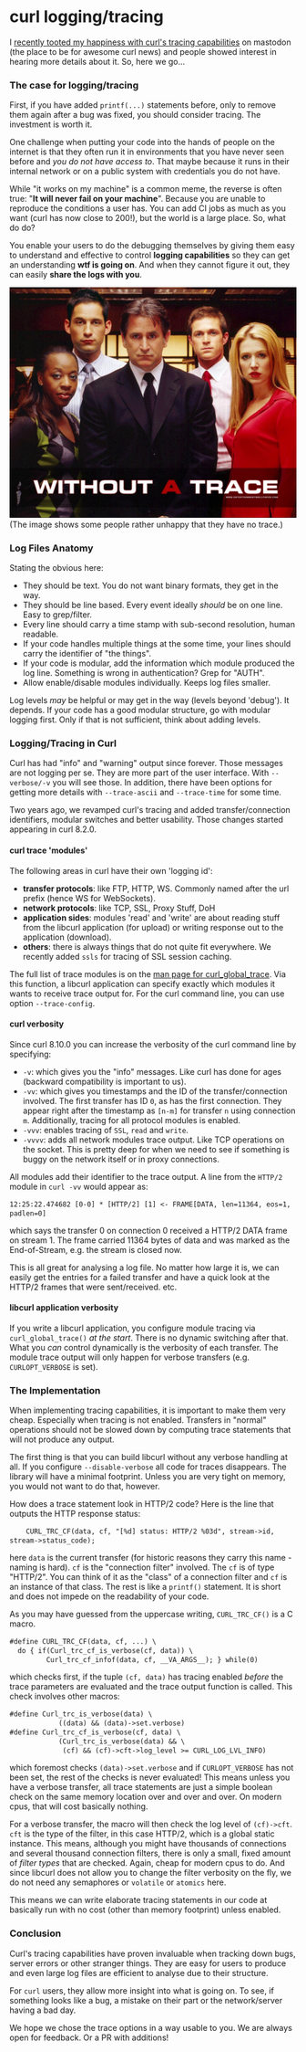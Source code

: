 # curl logging/tracing

I [recently tooted my happiness with curl's tracing capabilities](https://chaos.social/@icing/113798024878201625) on mastodon (the place to be for awesome curl news) and people showed interest in hearing more details about it. So, here we go...

### The case for logging/tracing

First, if you have added `printf(...)` statements before, only to remove them again after a bug was fixed, you should consider tracing. The investment is worth it.

One challenge when putting your code into the hands of people on the internet is that they often run it in environments that you have never seen before and *you do not have access to*. That maybe because it runs in their internal network or on a public system with credentials you do not have.

While "it works on my machine" is a common meme, the reverse is often true: "**It will never fail on your machine**". Because you are unable to reproduce the conditions a user has. You can add CI jobs as much as you want (curl has now close to 200!), but the world is a large place. So, what do do?

You enable your users to do the debugging themselves by giving them easy to understand and effective to control **logging capabilities** so they can get an understanding **wtf is going on**. And when they cannot figure it out, they can easily **share the logs with you**.

![Unhappy People with a Trace](./images/unhappy-without-trace.png)
(The image shows some people rather unhappy that they have no trace.)

### Log Files Anatomy

Stating the obvious here:

* They should be text. You do not want binary formats, they get in the way.
* They should be line based. Every event ideally *should* be on one line. Easy to grep/filter.
* Every line should carry a time stamp with sub-second resolution, human readable.
* If your code handles multiple things at the some time, your lines should carry the identifier of "the things".
* If your code is modular, add the information which module produced the log line. Something is wrong in authentication? Grep for "AUTH".
* Allow enable/disable modules individually. Keeps log files smaller.

Log levels *may* be helpful or may get in the way (levels beyond 'debug'). It depends. If your code has a good modular structure, go with modular logging first. Only if that is not sufficient, think about adding levels.

### Logging/Tracing in Curl

Curl has had "info" and "warning" output since forever. Those messages are not logging per se. They are more part of the user interface. With `--verbose/-v` you will see those. In addition, there have been options for getting more details with `--trace-ascii` and `--trace-time` for some time. 

Two years ago, we revamped curl's tracing and added transfer/connection identifiers, modular switches and better usability. Those changes started appearing in curl 8.2.0.

#### curl trace 'modules'

The following areas in curl have their own 'logging id':

 * **transfer protocols**: like FTP, HTTP, WS. Commonly named after the url prefix (hence WS for WebSockets).
 * **network protocols**: like TCP, SSL, Proxy Stuff, DoH
 * **application sides**: modules 'read' and 'write' are about reading stuff from the libcurl application (for upload) or writing response out to the application (download).
 * **others**: there is always things that do not quite fit everywhere. We recently added `ssls` for tracing of SSL session caching.

The full list of trace modules is on the [man page for curl_global_trace](https://curl.se/libcurl/c/curl_global_trace.html). Via this function, a libcurl application can specify exactly which modules it wants to receive trace output for. For the curl command line, you can use option `--trace-config`.

#### curl verbosity

Since curl 8.10.0 you can increase the verbosity of the curl command line by specifying:

*  `-v`: which gives you the "info" messages. Like curl has done for ages (backward compatibility is important to us).
*  `-vv`: which gives you timestamps and the ID of the transfer/connection involved. The first transfer has ID `0`, as has the first connection. They appear right after the timestamp as `[n-m]` for transfer `n` using connection `m`. Additionally, tracing for all protocol modules is enabled.
*  `-vvv`: enables tracing of `SSL`, `read` and `write`.
*  `-vvvv`: adds all network modules trace output. Like TCP operations on the socket. This is pretty deep for when we need to see if something is buggy on the network itself or in proxy connections.

All modules add their identifier to the trace output. A line from the `HTTP/2` module in `curl -vv` would appear as:

```
12:25:22.474682 [0-0] * [HTTP/2] [1] <- FRAME[DATA, len=11364, eos=1, padlen=0]
```
which says the transfer 0 on connection 0 received a HTTP/2 DATA frame on stream 1. The frame carried 11364 bytes of data and was marked as the End-of-Stream, e.g. the stream is closed now.

This is all great for analysing a log file. No matter how large it is, we can easily get the entries for a failed transfer and have a quick look at the HTTP/2 frames that were sent/received. etc.

#### libcurl application verbosity

If you write a libcurl application, you configure module tracing via `curl_global_trace()` *at the start*. There is no dynamic switching after that. What you *can* control dynamically is the verbosity of each transfer. The module trace output will only happen for verbose transfers (e.g. `CURLOPT_VERBOSE` is set).

### The Implementation

When implementing tracing capabilities, it is important to make them very cheap. Especially when tracing is not enabled. Transfers in "normal" operations should not be slowed down by computing trace statements that will not produce any output.

The first thing is that you can build libcurl without any verbose handling at all. If you configure `--disable-verbose` all code for traces disappears. The library will have a minimal footprint. Unless you are very tight on memory, you would not want to do that, however.

How does a trace statement look in HTTP/2 code? Here is the line that outputs the HTTP response status:

```
    CURL_TRC_CF(data, cf, "[%d] status: HTTP/2 %03d", stream->id, stream->status_code);
```

here `data` is the current transfer (for historic reasons they carry this name - naming is hard). `cf` is the "connection filter" involved. The `cf` is of type "HTTP/2". You can think of it as the "class" of a connection filter and `cf` is an instance of that class. The rest is like a `printf()` statement. It is short and does not impede on the readability of your code.

As you may have guessed from the uppercase writing, `CURL_TRC_CF()` is a C macro.

```
#define CURL_TRC_CF(data, cf, ...) \
  do { if(Curl_trc_cf_is_verbose(cf, data)) \
         Curl_trc_cf_infof(data, cf, __VA_ARGS__); } while(0)
```
which checks first, if the tuple `(cf, data)` has tracing enabled *before* the trace parameters are evaluated and the trace output function is called. This check involves other macros:

```
#define Curl_trc_is_verbose(data) \
            ((data) && (data)->set.verbose)
#define Curl_trc_cf_is_verbose(cf, data) \
            (Curl_trc_is_verbose(data) && \
             (cf) && (cf)->cft->log_level >= CURL_LOG_LVL_INFO)
```
which foremost checks `(data)->set.verbose` and if `CURLOPT_VERBOSE` has not been set, the rest of the checks is never evaluated! This means unless you have a verbose transfer, all trace statements are just a simple boolean check on the same memory location over and over and over. On modern cpus, that will cost basically nothing.

For a verbose transfer, the macro will then check the log level of `(cf)->cft`. `cft` is the type of the filter, in this case HTTP/2, which is a global static instance. This means, although you might have thousands of connections and several thousand connection filters, there is only a small, fixed amount of *filter types* that are checked. Again, cheap for modern cpus to do. And since libcurl does not allow you to change the filter verbosity on the fly, we do not need any semaphores or `volatile` or `atomics` here.

This means we can write elaborate tracing statements in our code at basically run with no cost (other than memory footprint) unless enabled.

### Conclusion

Curl's tracing capabilities have proven invaluable when tracking down bugs, server errors or other stranger things. They are easy for users to produce and even large log files are efficient to analyse due to their structure.

For `curl` users, they allow more insight into what is going on. To see, if something looks like a bug, a  mistake on their part or the network/server having a bad day.

We hope we chose the trace options in a way usable to you. We are always open for feedback. Or a PR with additions!



